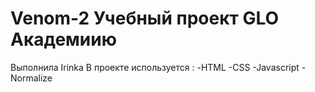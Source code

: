 # Venom-2 Учебный проект GLO Академиию
Выполнила Irinka
В проекте используется :
-HTML
-CSS
-Javascript
-Normalize
